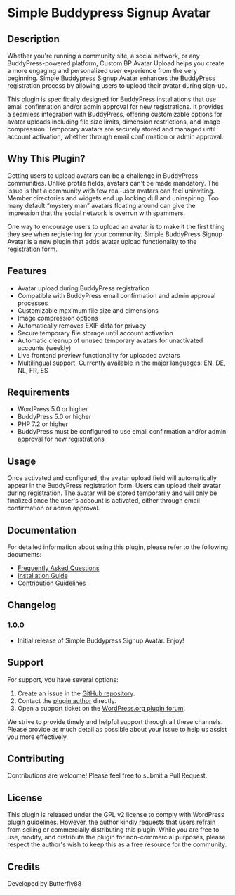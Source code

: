 # Simple Buddypress Signup Avatar

## Description
Whether you're running a community site, a social network, or any BuddyPress-powered platform, Custom BP Avatar Upload helps you create a more engaging and personalized user experience from the very beginning. Simple Buddypress Signup Avatar enhances the BuddyPress registration process by allowing users to upload their avatar during sign-up.

This plugin is specifically designed for BuddyPress installations that use email confirmation and/or admin approval for new registrations. It provides a seamless integration with BuddyPress, offering customizable options for avatar uploads including file size limits, dimension restrictions, and image compression. Temporary avatars are securely stored and managed until account activation, whether through email confirmation or admin approval.

## Why This Plugin?
Getting users to upload avatars can be a challenge in BuddyPress communities. Unlike profile fields, avatars can't be made mandatory. The issue is that a community with few real-user avatars can feel uninviting. Member directories and widgets end up looking dull and uninspiring. Too many default “mystery man” avatars floating around can give the impression that the social network is overrun with spammers.

One way to encourage users to upload an avatar is to make it the first thing they see when registering for your community. Simple BuddyPress Signup Avatar is a new plugin that adds avatar upload functionality to the registration form.

## Features
- Avatar upload during BuddyPress registration
- Compatible with BuddyPress email confirmation and admin approval processes
- Customizable maximum file size and dimensions
- Image compression options
- Automatically removes EXIF data for privacy
- Secure temporary file storage until account activation
- Automatic cleanup of unused temporary avatars for unactivated accounts (weekly)
- Live frontend preview functionality for uploaded avatars
- Multilingual support. Currently available in the major languages: EN, DE, NL, FR, ES

## Requirements
- WordPress 5.0 or higher
- BuddyPress 5.0 or higher
- PHP 7.2 or higher
- BuddyPress must be configured to use email confirmation and/or admin approval for new registrations

## Usage
Once activated and configured, the avatar upload field will automatically appear in the BuddyPress registration form. Users can upload their avatar during registration. The avatar will be stored temporarily and will only be finalized once the user's account is activated, either through email confirmation or admin approval.

## Documentation

For detailed information about using this plugin, please refer to the following documents:

- [Frequently Asked Questions](FAQ.md)
- [Installation Guide](INSTALL.md)
- [Contribution Guidelines](CONTRIBUTING.md)

## Changelog
### 1.0.0
- Initial release of Simple Buddypress Signup Avatar. Enjoy!

## Support

For support, you have several options:

1. Create an issue in the [GitHub repository](https://github.com/flowerz88/simple-bp-signup-avatar).
2. Contact the [plugin author](https://github.com/flowerz88) directly.
3. Open a support ticket on the [WordPress.org plugin forum](https://wordpress.org/support/plugin/simple-buddypress-signup-avatar/).

We strive to provide timely and helpful support through all these channels. Please provide as much detail as possible about your issue to help us assist you more effectively.


## Contributing
Contributions are welcome! Please feel free to submit a Pull Request.

## License
This plugin is released under the GPL v2 license to comply with WordPress plugin guidelines. However, the author kindly requests that users refrain from selling or commercially distributing this plugin. While you are free to use, modify, and distribute the plugin for non-commercial purposes, please respect the author's wish to keep this as a free resource for the community.

## Credits
Developed by Butterfly88
